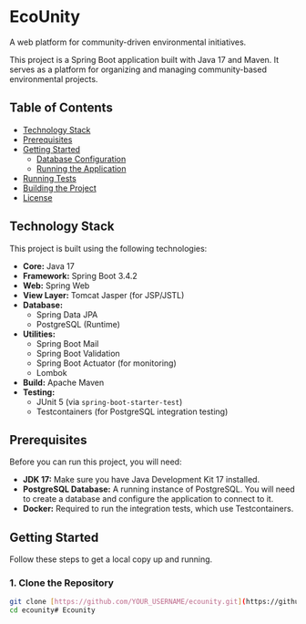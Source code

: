 # EcoUnity

A web platform for community-driven environmental initiatives.

This project is a Spring Boot application built with Java 17 and Maven. It serves as a platform for organizing and managing community-based environmental projects.

## Table of Contents

* [Technology Stack](#technology-stack)
* [Prerequisites](#prerequisites)
* [Getting Started](#getting-started)
    * [Database Configuration](#database-configuration)
    * [Running the Application](#running-the-application)
* [Running Tests](#running-tests)
* [Building the Project](#building-the-project)
* [License](#license)

## Technology Stack

This project is built using the following technologies:

* **Core:** Java 17
* **Framework:** Spring Boot 3.4.2
* **Web:** Spring Web
* **View Layer:** Tomcat Jasper (for JSP/JSTL)
* **Database:**
    * Spring Data JPA
    * PostgreSQL (Runtime)
* **Utilities:**
    * Spring Boot Mail
    * Spring Boot Validation
    * Spring Boot Actuator (for monitoring)
    * Lombok
* **Build:** Apache Maven
* **Testing:**
    * JUnit 5 (via `spring-boot-starter-test`)
    * Testcontainers (for PostgreSQL integration testing)

## Prerequisites

Before you can run this project, you will need:

* **JDK 17:** Make sure you have Java Development Kit 17 installed.
* **PostgreSQL Database:** A running instance of PostgreSQL. You will need to create a database and configure the application to connect to it.
* **Docker:** Required to run the integration tests, which use Testcontainers.

## Getting Started

Follow these steps to get a local copy up and running.

### 1. Clone the Repository

```sh
git clone [https://github.com/YOUR_USERNAME/ecounity.git](https://github.com/YOUR_USERNAME/ecounity.git)
cd ecounity#   E c o u n i t y  
 
